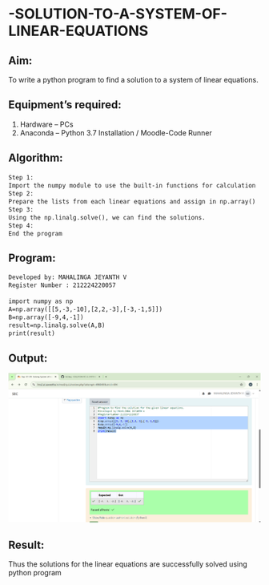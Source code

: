 # -SOLUTION-TO-A-SYSTEM-OF-LINEAR-EQUATIONS
## Aim:
To write a python program to find a solution to a system of linear equations.
## Equipment’s required:
1. 	Hardware – PCs
2. 	Anaconda – Python 3.7 Installation / Moodle-Code Runner
## Algorithm:
```
Step 1: 
Import the numpy module to use the built-in functions for calculation
Step 2: 
Prepare the lists from each linear equations and assign in np.array()
Step 3: 
Using the np.linalg.solve(), we can find the solutions.
Step 4:
End the program
```
## Program:
```
Developed by: MAHALINGA JEYANTH V
Register Number : 212224220057

import numpy as np
A=np.array([[5,-3,-10],[2,2,-3],[-3,-1,5]])
B=np.array([-9,4,-1])
result=np.linalg.solve(A,B)
print(result)

```

## Output:
![alt text](<Screenshot 2025-03-13 141445.png>)



## Result: 
Thus the solutions for the linear equations are successfully solved using python program

